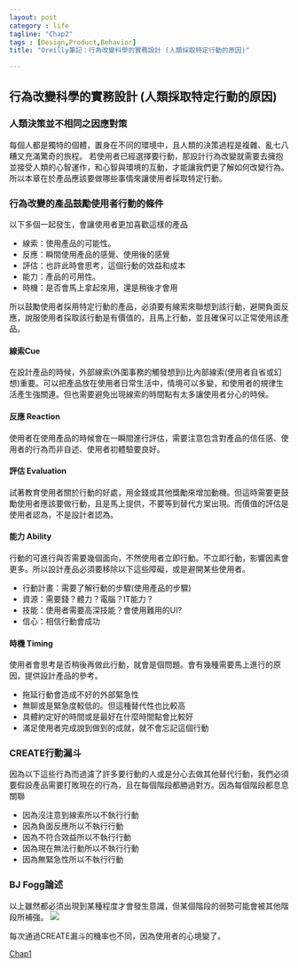 ```yaml
---
layout: post
category : life 
tagline: "Chap2"
tags : [Design,Product,Behavior]
title: "Oreilly筆記：行為改變科學的實務設計 (人類採取特定行動的原因)"

---
```


## 行為改變科學的實務設計 (人類採取特定行動的原因)

### 人類決策並不相同之因應對策

每個人都是獨特的個體，置身在不同的環境中，且人類的決策過程是複雜、亂七八糟又充滿驚奇的旅程。
若使用者已經選擇要行動，那設計行為改變就需要去擁抱並接受人類的心智運作，和心智與環境的互動，才能讓我們更了解如何改變行為。
所以本章在於產品應該要做哪些事情來讓使用者採取特定行動。

### 行為改變的產品鼓勵使用者行動的條件
以下多個一起發生，會讓使用者更加喜歡這樣的產品  
- 線索：使用產品的可能性。  
- 反應：瞬間使用產品的感覺、使用後的感覺  
- 評估：也許此時會思考，這個行動的效益和成本  
- 能力：產品的可用性。  
- 時機：是否會馬上拿起來用，還是稍後才會用  

所以鼓勵使用者採用特定行動的產品，必須要有線索來聯想到該行動，避開負面反應，說服使用者採取該行動是有價值的，且馬上行動，並且確保可以正常使用該產品。

#### 線索Cue
在設計產品的時候，外部線索(外圍事務的觸發想到)比內部線索(使用者自省或幻想)重要。可以把產品放在使用者日常生活中，情境可以多變，和使用者的規律生活產生強關連。但也需要避免出現線索的時間點有太多讓使用者分心的時候。

#### 反應 Reaction
使用者在使用產品的時候會在一瞬間進行評估，需要注意包含對產品的信任感、使用者的行為而非自述、使用者初體驗要良好。

#### 評估 Evaluation
試著教育使用者關於行動的好處，用金錢或其他獎勵來增加動機。但這時需要更鼓勵使用者應該要做行動，且是馬上提供，不要等到替代方案出現。而價值的評估是使用者認為，不是設計者認為。

#### 能力 Ability
行動的可進行與否需要幾個面向，不然使用者立即行動。不立即行動，影響因素會更多。所以設計產品必須要移除以下這些障礙，或是避開某些使用者。
- 行動計畫：需要了解行動的步驟(使用產品的步驟)   
- 資源：需要錢？體力？電腦？IT能力？  
- 技能：使用者需要高深技能？會使用難用的UI?  
- 信心：相信行動會成功  

#### 時機 Timing
使用者會思考是否稍後再做此行動，就會是個問題。會有幾種需要馬上進行的原因，提供設計產品的參考。
- 拖延行動會造成不好的外部緊急性  
- 無聊或是緊急度較低的。但這種替代性也比較高  
- 具體約定好的時間或是最好在什麼時間點會比較好  
- 滿足使用者完成說到做到的成就，就不會忘記這個行動  

### CREATE行動漏斗
因為以下這些行為而過濾了許多要行動的人或是分心去做其他替代行動，我們必須要假設產品需要打敗現在的行為，且在每個階段都勝過對方。因為每個階段都息息關聯
- 因為沒注意到線索所以不執行行動  
- 因為負面反應所以不執行行動  
- 因為不符合效益所以不執行行動  
- 因為現在無法行動所以不執行行動  
- 因為無緊急性所以不執行行動  

### BJ Fogg論述
以上雖然都必須出現到某種程度才會發生意識，但某個階段的弱勢可能會被其他階段所補強。
![](https://farm1.staticflickr.com/258/19339496728_3e2e23b736_o.jpg)

每次通過CREATE漏斗的機率也不同，因為使用者的心境變了。


[Chap1](http://dearsherlock.github.io/life/action%20behavior%20chap1/)